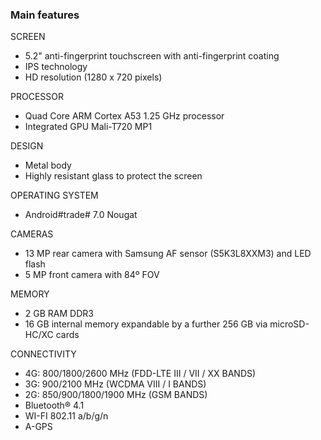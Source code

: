 ### Main features

SCREEN
- 5.2" anti-fingerprint touchscreen with anti-fingerprint coating
- IPS technology
- HD resolution (1280 x 720 pixels)

PROCESSOR
- Quad Core ARM Cortex A53 1.25 GHz processor
- Integrated GPU Mali-T720 MP1

DESIGN
- Metal body
- Highly resistant glass to protect the screen

OPERATING SYSTEM
- Android#trade# 7.0 Nougat

CAMERAS
- 13 MP rear camera with Samsung AF sensor (S5K3L8XXM3) and LED flash
- 5 MP front camera with 84º FOV

MEMORY
- 2 GB RAM DDR3
- 16 GB internal memory expandable by a further 256 GB via microSD-HC/XC cards

CONNECTIVITY
- 4G: 800/1800/2600 MHz (FDD-LTE III / VII / XX BANDS)
- 3G: 900/2100 MHz (WCDMA VIII / I BANDS)
- 2G: 850/900/1800/1900 MHz (GSM BANDS)
- Bluetooth® 4.1
- WI-FI 802.11 a/b/g/n
- A-GPS
